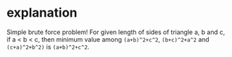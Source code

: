 # explanation

Simple brute force problem! For given length of sides of triangle a, b and c, if a < b < c, then minimum value among `(a+b)^2+c^2`, `(b+c)^2+a^2` and  `(c+a)^2+b^2)` is `(a+b)^2+c^2`.
